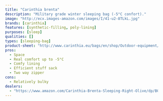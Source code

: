 ```yaml
---
title: "Carinthia brenta"
description: "Military grade winter sleeping bag (-5°C confort)."
image: "http://ecx.images-amazon.com/images/I/41-u2-8TLkL.jpg"
brands: [carinthia]
features: [synthetic-filling, poly-lining]
purposes: [sleep]
qualities: []
types: [sleeping-bag]
product-sheet: "http://www.carinthia.eu/bags/en/shop/Outdoor-equipment/Outdoor/Schlafsack/Brenta/?card=1162"
pros:
  - Space
  - Real comfort up to -5°C
  - Comfy lining
  - Efficient stuff sack
  - Two way zipper
cons:
  - Relatively bulky
dealers:
  - "https://www.amazon.com/Carinthia-Brenta-Sleeping-Right-Olive/dp/B01GT6CX3U/"
---
```


